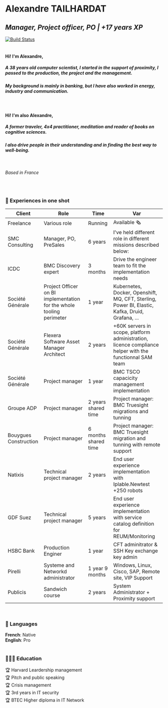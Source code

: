 # Alexandre TAILHARDAT
## _Manager, Project officer, PO | +17 years XP_ <br>

[![Build Status](https://travis-ci.org/joemccann/dillinger.svg?branch=master)](https://www.linkedin.com/in/atailhardat/) <br>
<br>



#### Hi! I'm  **Alexandre**,

##### A 38 years old computer scientist, I started in the support of proximity, I passed to the production, the project and the management.
##### My background is mainly in banking, but I have also worked in energy, industry and communication.

<br>

#### Hi! I'm  also **Alexandre**, 
##### A former traveler, 4x4 practitioner, meditation and reader of books on cognitive sciences.
##### I also drive people in their understanding and in finding the best way to well-being.
<br>

_Based in France_

<br>
<br>

### 📌 Experiences in one shot

| Client | Role | Time | Var
| -------| -----| ---- | ---- |
| Freelance | Various role | Running | Available 🗞
| SMC Consulting | Manager, PO, PreSales | 6 years | I've held different role in different missions described below:
| ICDC           | BMC Discovery expert | 3 months | Drive the engineer team to fit the implementation needs
| Société Générale | Project Officer on BI implementation for the whole tooling perimeter | 1 year | Kubernetes, Docker, Openshift, MQ, CFT, Sterling, Power BI, Elastic, Kafka, Druid, Grafana, ...
| Société Générale | Flexera Software Asset Manager Architect | 2 years | +60K servers in scope, platform administration, licence compliance helper with the functionnal SAM team
| Société Générale | Project manager | 1 year | BMC TSCO capacicity management implementation
| Groupe ADP | Project manager  | 2 years shared time | Project manager: BMC Truesight migrations and tunning
| Bouygues Construction | Project manager | 6 months shared time | Project manager: BMC Truesight migration and tunning with remote support 
| Natixis | Technical project manager | 2 years | End user experience implementation with Iplable.Newtest +250 robots
| GDF Suez | Technical project manager | 5 years | End user experience implementation with service catalog definition for REUM/Monitoring
| HSBC Bank| Production Enginer | 1 year | CFT adminitrator & SSH Key exchange key admin
| Pirelli | Systeme and Networkd administrator | 1 year 9 months | Windows, Linux, Cisco, SAP, Remote site, VIP Support
| Publicis | Sandwich course | 2 years | System Administrator + Proximity support 
<br>

### 💬 Languages

**French**: Native <br>
**English**: Pro
<br><br>

### 👩🏼‍🎓 Education
 🏆 Harvard Leardership management   
 🏆 Pitch and public speaking <br>
 🏆 Crisis management <br>
 🏆 3rd years in IT security <br>
 🏆 BTEC Higher diploma in IT Network <br>

